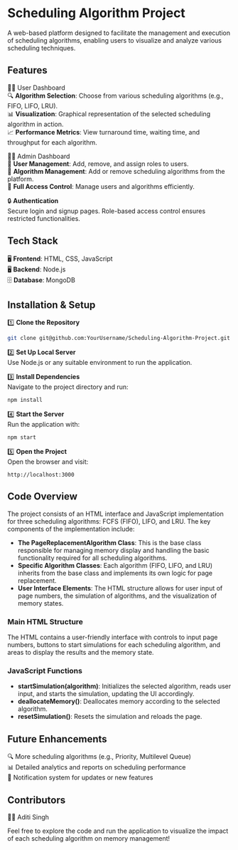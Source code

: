 # Scheduling Algorithm Project

A web-based platform designed to facilitate the management and execution of scheduling algorithms, enabling users to visualize and analyze various scheduling techniques.

## Features

👩‍🎓 User Dashboard  
🔍 **Algorithm Selection**: Choose from various scheduling algorithms (e.g., FIFO, LIFO, LRU).  
📊 **Visualization**: Graphical representation of the selected scheduling algorithm in action.  
📈 **Performance Metrics**: View turnaround time, waiting time, and throughput for each algorithm.  

👨‍💼 Admin Dashboard  
👥 **User Management**: Add, remove, and assign roles to users.  
📝 **Algorithm Management**: Add or remove scheduling algorithms from the platform.  
🔑 **Full Access Control**: Manage users and algorithms efficiently.  

🔒 **Authentication**  
Secure login and signup pages. Role-based access control ensures restricted functionalities.

## Tech Stack

🖥 **Frontend**: HTML, CSS, JavaScript  
🖥 **Backend**: Node.js  
🗄 **Database**: MongoDB  

## Installation & Setup

1️⃣ **Clone the Repository**  
```bash
git clone git@github.com:YourUsername/Scheduling-Algorithm-Project.git
```

2️⃣ **Set Up Local Server**  
Use Node.js or any suitable environment to run the application.

3️⃣ **Install Dependencies**  
Navigate to the project directory and run:  
```bash
npm install
```

4️⃣ **Start the Server**  
Run the application with:  
```bash
npm start
```

5️⃣ **Open the Project**  
Open the browser and visit:  
```
http://localhost:3000
```

## Code Overview

The project consists of an HTML interface and JavaScript implementation for three scheduling algorithms: FCFS (FIFO), LIFO, and LRU. The key components of the implementation include:

- **The PageReplacementAlgorithm Class**: This is the base class responsible for managing memory display and handling the basic functionality required for all scheduling algorithms. 
- **Specific Algorithm Classes**: Each algorithm (FIFO, LIFO, and LRU) inherits from the base class and implements its own logic for page replacement.
- **User Interface Elements**: The HTML structure allows for user input of page numbers, the simulation of algorithms, and the visualization of memory states.

### Main HTML Structure
The HTML contains a user-friendly interface with controls to input page numbers, buttons to start simulations for each scheduling algorithm, and areas to display the results and the memory state.

### JavaScript Functions
- **startSimulation(algorithm)**: Initializes the selected algorithm, reads user input, and starts the simulation, updating the UI accordingly.
- **deallocateMemory()**: Deallocates memory according to the selected algorithm.
- **resetSimulation()**: Resets the simulation and reloads the page.

## Future Enhancements

🔍 More scheduling algorithms (e.g., Priority, Multilevel Queue)  
📊 Detailed analytics and reports on scheduling performance  
🔔 Notification system for updates or new features  

## Contributors

👩‍💻 Aditi Singh  


Feel free to explore the code and run the application to visualize the impact of each scheduling algorithm on memory management!
